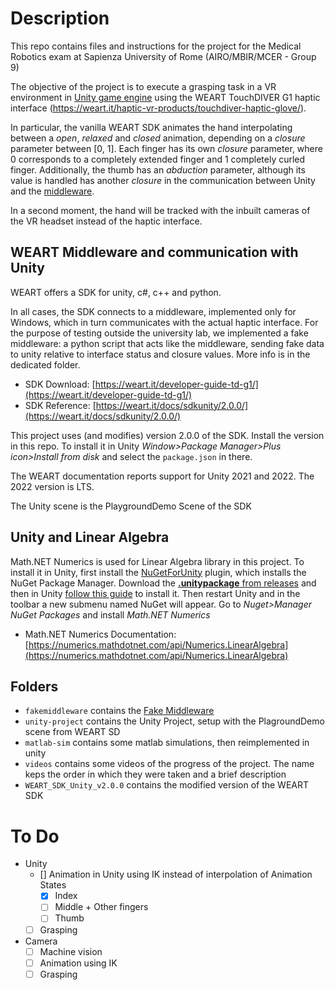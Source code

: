 # Description

This repo contains files and instructions for the project for the Medical Robotics exam at Sapienza University of Rome (AIRO/MBIR/MCER - Group 9)

The objective of the project is to execute a grasping task in a VR environment in [Unity game engine](https://unity3d.com) using the WEART TouchDIVER G1 haptic interface (https://weart.it/haptic-vr-products/touchdiver-haptic-glove/).

In particular, the vanilla WEART SDK animates the hand interpolating between a _open_, _relaxed_ and _closed_ animation, depending on a _closure_ parameter between [0, 1]. Each finger has its own _closure_ parameter, where 0 corresponds to a completely extended finger and 1 completely curled finger. Additionally, the thumb has an _abduction_ parameter, although its value is handled has another _closure_ in the communication between Unity and the [middleware](#middleware).

In a second moment, the hand will be tracked with the inbuilt cameras of the VR headset instead of the haptic interface.

## WEART Middleware and communication with Unity

WEART offers a SDK for unity, c#, c++ and python.

In all cases, the SDK connects to a middleware, implemented only for Windows, which in turn communicates with the actual haptic interface. For the purpose of testing outside the university lab, we implemented a fake middleware: a python script that acts like the middleware, sending fake data to unity relative to interface status and closure values.
More info is in the dedicated folder.

- SDK Download: [https://weart.it/developer-guide-td-g1/](https://weart.it/developer-guide-td-g1/)
- SDK Reference: [https://weart.it/docs/sdkunity/2.0.0/](https://weart.it/docs/sdkunity/2.0.0/)

This project uses (and modifies) version 2.0.0 of the SDK. Install the version in this repo. To install it in Unity _Window>Package Manager>Plus icon>Install from disk_ and select the `package.json` in there.

The WEART documentation reports support for Unity 2021 and 2022. The 2022 version is LTS.

The Unity scene is the PlaygroundDemo Scene of the SDK

## Unity and Linear Algebra

Math.NET Numerics is used for Linear Algebra library in this project.
To install it in Unity, first install the [NuGetForUnity](https://github.com/GlitchEnzo/NuGetForUnity) plugin, which installs the NuGet Package Manager.
Download the [**.unitypackage** from releases](https://github.com/GlitchEnzo/NuGetForUnity/releases/tag/v4.5.0) and then in Unity [follow this guide](https://docs.unity3d.com/6000.0/Documentation/Manual/AssetPackagesImport.html) to install it.
Then restart Unity and in the toolbar a new submenu named NuGet will appear. Go to _Nuget>Manager NuGet Packages_ and install _Math.NET Numerics_

- Math.NET Numerics Documentation: [https://numerics.mathdotnet.com/api/Numerics.LinearAlgebra](https://numerics.mathdotnet.com/api/Numerics.LinearAlgebra)

## Folders

- `fakemiddleware` contains the [Fake Middleware](#fake-middleware)
- `unity-project` contains the Unity Project, setup with the PlagroundDemo scene from WEART SD
- `matlab-sim` contains some matlab simulations, then reimplemented in unity
- `videos` contains some videos of the progress of the project. The name keps the order in which they were taken and a brief description
- `WEART_SDK_Unity_v2.0.0` contains the modified version of the WEART SDK

# To Do

- Unity
    - [] Animation in Unity using IK instead of interpolation of Animation States
        - [x] Index
        - [ ] Middle + Other fingers
        - [ ] Thumb
    - [ ] Grasping

- Camera
    - [ ] Machine vision
    - [ ] Animation using IK
    - [ ] Grasping

